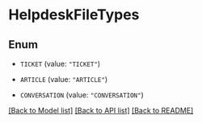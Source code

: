 # HelpdeskFileTypes

## Enum


* `TICKET` (value: `"TICKET"`)

* `ARTICLE` (value: `"ARTICLE"`)

* `CONVERSATION` (value: `"CONVERSATION"`)


[[Back to Model list]](../README.md#documentation-for-models) [[Back to API list]](../README.md#documentation-for-api-endpoints) [[Back to README]](../README.md)


